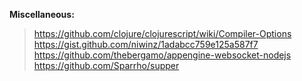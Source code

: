 **Miscellaneous:**

> https://github.com/clojure/clojurescript/wiki/Compiler-Options
> https://gist.github.com/niwinz/1adabcc759e125a587f7
> https://github.com/thebergamo/appengine-websocket-nodejs
> https://github.com/Sparrho/supper

